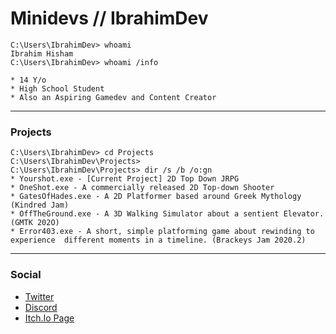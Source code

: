 # Minidevs // IbrahimDev 

```console
C:\Users\IbrahimDev> whoami
Ibrahim Hisham
C:\Users\IbrahimDev> whoami /info

* 14 Y/o 
* High School Student  
* Also an Aspiring Gamedev and Content Creator

```
---
### Projects
```console
C:\Users\IbrahimDev> cd Projects
C:\Users\IbrahimDev\Projects>
C:\Users\IbrahimDev\Projects> dir /s /b /o:gn
* Yourshot.exe - [Current Project] 2D Top Down JRPG
* OneShot.exe - A commercially released 2D Top-down Shooter
* GatesOfHades.exe - A 2D Platformer based around Greek Mythology (Kindred Jam)
* OffTheGround.exe - A 3D Walking Simulator about a sentient Elevator. (GMTK 202O)
* Error403.exe - A short, simple platforming game about rewinding to experience  different moments in a timeline. (Brackeys Jam 2020.2)
```


---
### Social
* [Twitter](https://twitter.com/minidevz)
* [Discord](https://discord.gg/nCerNRh)
* [Itch.Io Page](https://minidevs.itch.io/) 


